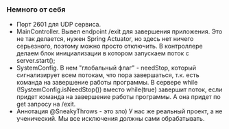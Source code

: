 ### Немного от себя
* Порт 2601 для UDP сервиса.
* MainController. Вывел endpoint /exit для завершения приложения. Это не так делается, нужен Spring Actuator, 
  но здесь нет ничего серьезного, поэтому можно просто отключить. В контроллере делаем блок инициализации в котором 
  запускаем поток с server.start();  
* SystemConfig. В нем "глобальный флаг" - needStop, который сигнализирует всем потокам, что пора завершаться, т.к. 
  есть команда на завершение работы программы. В сервере while (!SystemConfig.isNeedStop()) вместо while(true)
  завершит поток, если придет команда на завершение работы программы. А она придет по get запросу на /exit. 
* Аннотация @SneakyThrows - это зло) У нас же реальный проект, а не ученический. Мы все исключения должны сами обрабатывать.

